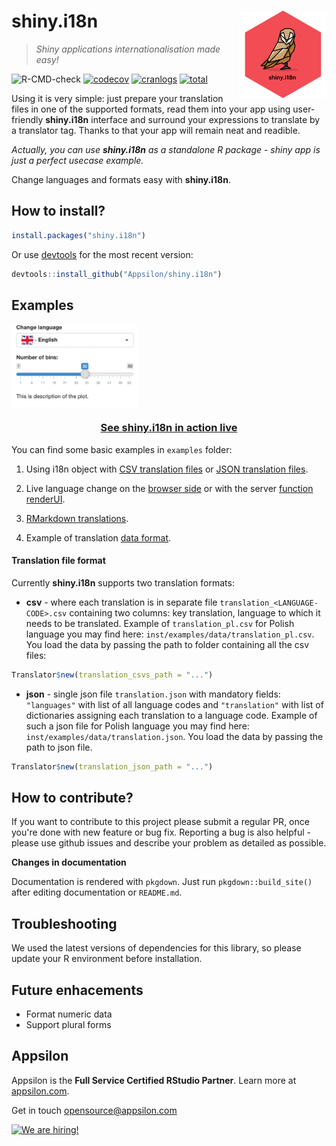 # shiny.i18n <a href="https://appsilon.github.io/shiny.i18n/"><img src="man/figures/shiny.i18n.png" align="right" alt="shiny.i18n logo" style="height: 140px;"></a>

> _Shiny applications internationalisation made easy!_

<!-- badges: start -->
![R-CMD-check](https://github.com/Appsilon/shiny.i18n/workflows/R-CMD-check/badge.svg)
[![codecov](https://codecov.io/gh/Appsilon/shiny.i18n/branch/master/graph/badge.svg)](https://codecov.io/gh/Appsilon/shiny.i18n)
[![cranlogs](https://cranlogs.r-pkg.org/badges/shiny.i18n)](https://CRAN.R-project.org/package=shiny.i18n)
[![total](https://cranlogs.r-pkg.org/badges/grand-total/shiny.i18n)](https://CRAN.R-project.org/package=shiny.i18n)
<!-- badges: end -->

Using it is very simple: just prepare your translation files in one of the supported formats, read them into your app using user-friendly **shiny.i18n** interface and surround your expressions to translate by a translator tag. Thanks to that your app will remain neat and readible.

*Actually, you can use **shiny.i18n** as a standalone R package - shiny app is just a perfect usecase example.*

Change languages and formats easy with **shiny.i18n**.

How to install?
---------------

```r
install.packages("shiny.i18n")
```

Or use [devtools](https://github.com/r-lib/devtools) for the most recent version:

```r
devtools::install_github("Appsilon/shiny.i18n")
```

Examples
--------

<img src="man/figures/demo.gif" align="center" alt="" width="40%" />

<center>
<h3>
<a href="https://connect.appsilon.com/i18n/">See shiny.i18n in action live</a>
</h3>
</center>

You can find some basic examples in `examples` folder:

1) Using i18n object with [CSV translation files](https://github.com/Appsilon/shiny.i18n/blob/master/examples/basic/app_csv.R) or [JSON translation files](https://github.com/Appsilon/shiny.i18n/blob/master/examples/basic/app_json.R).

2) Live language change on the [browser side](https://github.com/Appsilon/shiny.i18n/blob/master/examples/live_language_change/browser_app.R) or with the server [function renderUI](https://github.com/Appsilon/shiny.i18n/blob/master/examples/live_language_change/server_app.R).

3) [RMarkdown translations](https://github.com/Appsilon/shiny.i18n/blob/master/examples/rmarkdown/report.Rmd).

4) Example of translation [data format](https://github.com/Appsilon/shiny.i18n/tree/master/examples/data).

#### Translation file format

Currently **shiny.i18n** supports two translation formats:

-   **csv** - where each translation is in separate file `translation_<LANGUAGE-CODE>.csv` containing two columns: key translation, language to which it needs to be translated. Example of `translation_pl.csv` for Polish language you may find here: `inst/examples/data/translation_pl.csv`. You load the data by passing the path to folder containing all the csv files:

```r
Translator$new(translation_csvs_path = "...")
```

-   **json** - single json file `translation.json` with mandatory fields: `"languages"` with list of all language codes and `"translation"` with list of dictionaries assigning each translation to a language code. Example of such a json file for Polish language you may find here: `inst/examples/data/translation.json`. You load the data by passing the path to json file.

```r
Translator$new(translation_json_path = "...")
```

How to contribute?
------------------

If you want to contribute to this project please submit a regular PR, once you're done with new feature or bug fix. Reporting a bug is also helpful - please use github issues and describe your problem as detailed as possible.

**Changes in documentation**

Documentation is rendered with `pkgdown`. Just run `pkgdown::build_site()` after editing documentation or `README.md`.


Troubleshooting
---------------

We used the latest versions of dependencies for this library, so please update your R environment before installation.

Future enhacements
------------------

-   Format numeric data
-   Support plural forms

Appsilon
--------

<img src="https://avatars0.githubusercontent.com/u/6096772" align="right" alt="" width="6%" />

Appsilon is the **Full Service Certified RStudio Partner**. Learn more
at [appsilon.com](https://appsilon.com).

Get in touch [opensource@appsilon.com](opensource@appsilon.com)

<a href = "https://appsilon.com/careers/" target="_blank"><img src="http://d2v95fjda94ghc.cloudfront.net/hiring.png" alt="We are hiring!"/></a>
